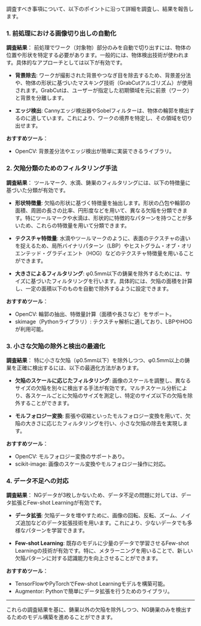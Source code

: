 調査すべき事項について、以下のポイントに沿って詳細を調査し、結果を報告します。

### 1. 前処理における画像切り出しの自動化
**調査結果**：
前処理でワーク（対象物）部分のみを自動で切り出すには、物体の位置や形状を特定する必要があります。一般的には、物体検出技術が使われます。具体的なアプローチとしては以下が有効です。

- **背景除去**: ワークが撮影された背景やつなぎ目を除去するため、背景差分法や、物体の形状に基づいたマスキング技術（GrabCutアルゴリズム）が使用されます。GrabCutは、ユーザーが指定した初期領域を元に前景（ワーク）と背景を分離します。
  
- **エッジ検出**: Cannyエッジ検出器やSobelフィルターは、物体の輪郭を検出するのに適しています。これにより、ワークの境界を特定し、その領域を切り出せます。

**おすすめツール**：
- OpenCV: 背景差分法やエッジ検出が簡単に実装できるライブラリ。

### 2. 欠陥分類のためのフィルタリング手法
**調査結果**：
ツールマーク、水滴、鋳巣のフィルタリングには、以下の特徴量に基づいた分類が有効です。

- **形状特徴量**: 欠陥の形状に基づく特徴量を抽出します。形状の凸包や輪郭の面積、周囲の長さの比率、円形度などを用いて、異なる欠陥を分類できます。特にツールマークや水滴は、形状的に特徴的なパターンを持つことが多いため、これらの特徴量を用いて分類できます。

- **テクスチャ特徴量**: 水滴やツールマークのように、表面のテクスチャの違いを捉えるため、局所バイナリパターン（LBP）やヒストグラム・オブ・オリエンテッド・グラディエント（HOG）などのテクスチャ特徴量を用いることができます。

- **大きさによるフィルタリング**: φ0.5mm以下の鋳巣を除外するためには、サイズに基づいたフィルタリングを行います。具体的には、欠陥の面積を計算し、一定の面積以下のものを自動で除外するように設定できます。

**おすすめツール**：
- OpenCV: 輪郭の抽出、特徴量計算（面積や長さなど）をサポート。
- skimage（Pythonライブラリ）: テクスチャ解析に適しており、LBPやHOGが利用可能。

### 3. 小さな欠陥の除外と検出の最適化
**調査結果**：
特に小さな欠陥（φ0.5mm以下）を除外しつつ、φ0.5mm以上の鋳巣を正確に検出するには、以下の最適化方法があります。

- **欠陥のスケールに応じたフィルタリング**: 画像のスケールを調整し、異なるサイズの欠陥を別々に検出する手法が有効です。マルチスケール分析により、各スケールごとに欠陥のサイズを測定し、特定のサイズ以下の欠陥を除外することができます。

- **モルフォロジー変換**: 膨張や収縮といったモルフォロジー変換を用いて、欠陥の大きさに応じたフィルタリングを行い、小さな欠陥の除去を実現します。

**おすすめツール**：
- OpenCV: モルフォロジー変換のサポートあり。
- scikit-image: 画像のスケール変換やモルフォロジー操作に対応。

### 4. データ不足への対応
**調査結果**：
NGデータが3枚しかないため、データ不足の問題に対しては、データ拡張とFew-shot Learningが有効です。

- **データ拡張**: 欠陥データを増やすために、画像の回転、反転、ズーム、ノイズ追加などのデータ拡張技術を用います。これにより、少ないデータでも多様なパターンを学習できます。

- **Few-shot Learning**: 既存のモデルに少量のデータで学習させるFew-shot Learningの技術が有効です。特に、メタラーニングを用いることで、新しい欠陥パターンに対する認識能力を向上させることができます。

**おすすめツール**：
- TensorFlowやPyTorchでFew-shot Learningモデルを構築可能。
- Augmentor: Pythonで簡単にデータ拡張を行うためのライブラリ。

---

これらの調査結果を基に、鋳巣以外の欠陥を除外しつつ、NG鋳巣のみを検出するためのモデル構築を進めることができます。
